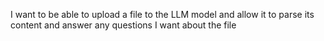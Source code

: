 I want to be able to upload a file to the LLM model and allow it to parse its content and answer any questions I want about the file
